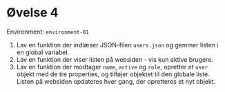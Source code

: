 # Øvelse 4

Environment: `environment-01`

1. Lav en funktion der indlæser JSON-filen `users.json` og gemmer listen i en global variabel.
2. Lav en funktion der viser listen på websiden - vis kun aktive brugere.
3. Lav en funktion der modtager `name`, `active` og `role`, opretter et `user` objekt med de tre properties, og tilføjer objektet til den globale liste. Listen på websiden opdateres hver gang, der opretteres et nyt objekt.

